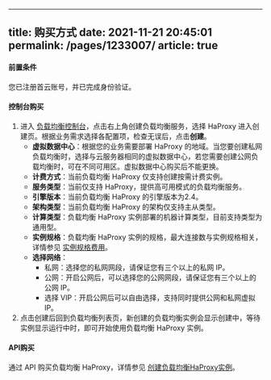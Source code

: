 
---
title: 购买方式
date: 2021-11-21 20:45:01
permalink: /pages/1233007/
article: true
---


#### 前置条件

您已注册首云账号，并已完成身份验证。

#### 控制台购买

1. 进入 [负载均衡控制台](https://console.capitalonline.net/loadbalancers)，点击右上角创建负载均衡服务，选择 HaProxy 进入创建页。根据业务需求选择各配置项，检查无误后，点击**创建**。
   + **虚拟数据中心**：根据您的业务需要部署 HaProxy 的地域。当您要创建私网负载均衡时，选择与云服务器相同的虚拟数据中心，若您需要创建公网负载均衡时，可在不同可用区。虚拟数据中心购买后不能更换。
   + **计费方式**：当前负载均衡 HaProxy 仅支持创建按需计费实例。
   + **服务类型**：当前仅支持 HaProxy，提供高可用模式的负载均衡服务。
   + **引擎版本**：当前负载均衡 HaProxy 的引擎版本为2.4。
   + **架构类型**：当前负载均衡 HaProxy 的架构仅支持主从类型。
   + **计算类型**：负载均衡 HaProxy 实例部署的机器计算类型，目前支持类型为通用型。
   + **实例规格**：负载均衡 HaProxy 实例的规格，最大连接数与实例规格相关，详情参见 [实例规格费用](F:\首云工作相关\PaaS产品线\弹性计算产品\负载均衡\用户操作手册\HaProxy\02.购买指南\00.计费概述.md)。
   + **选择网络**：
     + 私网：选择您的私网网段，请保证您有三个以上的私网 IP。
     + 公网：开启公网后，可以选择您的公网网段，请保证您有三个以上的公网 IP。
     + 选择 VIP：开启公网后可以自由选择，支持同时提供公网和私网虚拟 IP。
2. 点击创建后回到负载均衡列表页，新创建的负载均衡实例会显示创建中，等待实例显示运行中时，即可开始使用负载均衡 HaProxy 实例。

#### API购买

通过 API 购买负载均衡 HaProxy，详情参见 [创建负载均衡HaProxy实例](F:\首云工作相关\PaaS产品线\弹性计算产品\负载均衡\用户操作手册\HaProxy\09.API文档\02.实例相关接口\02.创建负载均衡HaProxy实例.md)。

